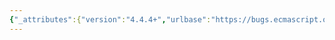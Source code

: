 ```yaml
---
{"_attributes":{"version":"4.4.4+","urlbase":"https://bugs.ecmascript.org/","maintainer":"dherman@mozilla.com"},"bug":{"bug_id":4396,"creation_ts":"2015-06-17 15:18:00 -0700","short_desc":"20.3.1.5: odd spacing","delta_ts":"2015-07-27 10:18:56 -0700","product":"ECMA-262 Edition 6","component":"editorial issues","version":"unspecified","rep_platform":"All","op_sys":"All","bug_status":"RESOLVED","resolution":"FIXED","priority":"Normal","bug_severity":"normal","everconfirmed":true,"reporter":{"uid":"jmdyck","name":"Michael Dyck"},"assigned_to":{"uid":"allen","name":"Allen Wirfs-Brock"},"long_desc":[{"commentid":14500,"comment_count":0,"who":{"uid":"jmdyck","name":"Michael Dyck"},"bug_when":"2015-06-17 15:18:30 -0700","thetext":"In 20.3.1.5 \"Date Number\",\nin the definition of 'DateFromTime',\nthere are some large horizontal gaps.\n\n(In drafts, occurrences of \"if MonthFromTime(t)=\" were vertically aligned.)"},{"commentid":14571,"comment_count":1,"who":{"uid":"allen","name":"Allen Wirfs-Brock"},"bug_when":"2015-07-27 10:18:56 -0700","thetext":"corrected in final (June 21, 2015) Ecma distribution update"}]}}
---
```

